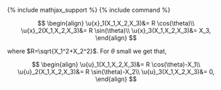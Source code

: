 {% include mathjax_support %}
{% include command %}

$$
\begin{align}
\u{x}_1(X_1,X_2,X_3)&= R \cos(\theta)\\
\u{x}_2(X_1,X_2,X_3)&= R \sin(\theta)\\
\u{x}_3(X_1,X_2,X_3)&= X_3,
\end{align}
$$

where $R=\sqrt{X_1^2+X_2^2}$. For $\theta$ small we get that,


$$
\begin{align}
\u{u}_1(X_1,X_2,X_3)&= R \cos(\theta)-X_1\\
\u{u}_2(X_1,X_2,X_3)&= R \sin(\theta)-X_2\\
\u{u}_3(X_1,X_2,X_3)&= 0,
\end{align}
$$